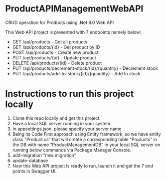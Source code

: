 # ProductAPIManagementWebAPI
CRUD operation for Products using .Net 8.0 Web API 

This Web API project is presented with 7 endpoints namely below:
- GET /api/products - Get all products
- GET /api/products/{id} - Get product by ID
- POST /api/products - Create new product
- PUT /api/products/{id} - Update product
- DELETE /api/products/{id} - Delete product 
- PUT /api/products/decrement-stock/{id}/{quantity} - Decrement stock
- PUT /api/products/add-to-stock/{id}/{quantity} - Add to stock

# Instructions to run this project locally
1. Clone this repo locally and get this project.
2. Have a local SQL server running in your system.
3. In appsettings.json, please specify your server name
4. Being its Code First approach using Entity framework, so we have entity class "Product.cs" that will create a corresponding table "Products" in the DB with name "ProductManagementDB" in your local SQL server on running below commands via Package Manager Console.
5. add-migration "new migration"
6. update-database
7. Now this Web API project is ready to run, launch it and get the 7 end points in Swagger UI.